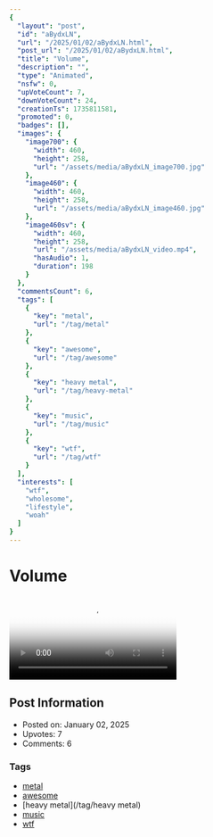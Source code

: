 ```yaml
---
{
  "layout": "post",
  "id": "aBydxLN",
  "url": "/2025/01/02/aBydxLN.html",
  "post_url": "/2025/01/02/aBydxLN.html",
  "title": "Volume",
  "description": "",
  "type": "Animated",
  "nsfw": 0,
  "upVoteCount": 7,
  "downVoteCount": 24,
  "creationTs": 1735811581,
  "promoted": 0,
  "badges": [],
  "images": {
    "image700": {
      "width": 460,
      "height": 258,
      "url": "/assets/media/aBydxLN_image700.jpg"
    },
    "image460": {
      "width": 460,
      "height": 258,
      "url": "/assets/media/aBydxLN_image460.jpg"
    },
    "image460sv": {
      "width": 460,
      "height": 258,
      "url": "/assets/media/aBydxLN_video.mp4",
      "hasAudio": 1,
      "duration": 198
    }
  },
  "commentsCount": 6,
  "tags": [
    {
      "key": "metal",
      "url": "/tag/metal"
    },
    {
      "key": "awesome",
      "url": "/tag/awesome"
    },
    {
      "key": "heavy metal",
      "url": "/tag/heavy-metal"
    },
    {
      "key": "music",
      "url": "/tag/music"
    },
    {
      "key": "wtf",
      "url": "/tag/wtf"
    }
  ],
  "interests": [
    "wtf",
    "wholesome",
    "lifestyle",
    "woah"
  ]
}
---
```


# Volume

<video controls playsinline loop poster="/assets/media/aBydxLN_image460.jpg">
  <source src="/assets/media/aBydxLN_video.mp4" type="video/mp4">
  Your browser does not support the video tag.
</video>

## Post Information

- Posted on: January 02, 2025
- Upvotes: 7
- Comments: 6

### Tags

- [metal](/tag/metal)
- [awesome](/tag/awesome)
- [heavy metal](/tag/heavy metal)
- [music](/tag/music)
- [wtf](/tag/wtf)
